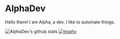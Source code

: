 # AlphaDev
Hello there! I am Alpha, a dev. I like to automate things.


![AlphaDev's github stats](https://github-readme-stats.vercel.app/api?username=TheAlphaDev&show_icons=true&title_color=fff&icon_color=79ff97&text_color=9f9f9f&bg_color=151515)
[![trophy](https://github-profile-trophy.vercel.app/?username=TheAlphaDev)](https://github.com/ryo-ma/github-profile-trophy)


<!--
**TheAlphaDev/thealphadev** is a ✨ _special_ ✨ repository because its `README.md` (this file) appears on your GitHub profile.

Here are some ideas to get you started:

- 🔭 I’m currently working on ...
- 🌱 I’m currently learning ...
- 👯 I’m looking to collaborate on ...
- 🤔 I’m looking for help with ...
- 💬 Ask me about ...
- 📫 How to reach me: ...
- 😄 Pronouns: ...
- ⚡ Fun fact: ...
-->
